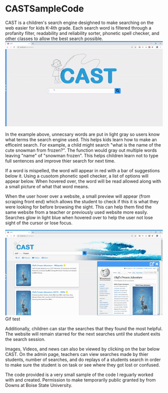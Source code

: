 # CASTSampleCode
CAST is a children's search engine desighned to make searching on the web easier for kids K-4th grade. Each search word is filtered through a profanity filter, readability and reliability sorter, phonetic spell checker, and other classes to allow the best search possible. 
![](Cast-Gif-Part1.gif)

In the example above, unnecsary words are put in light gray so users know what terms the search engine used. This helps kids learn how to make an efficeint search. For example, a child might search "what is the name of the cute snowman from frozen?". The function would gray out multiple words leaving "name" of "snowman frozen". This helps children learn not to type full sentences and improve thier search for next time.

If a word is mispelled, the word will appear in red with a bar of suggestions below it. Using a cusotom phonetic spell checker, a list of options will appear below. When hovered over, the word will be read allowed along with a small picture of what that word means. 

When the user hover over a website, a small preview will appear (from scraping front end) which allows the student to check if this it is what they were looking for before browsing the sight. This can help them find the same website from a teacher or previously used website more easily. Searches glow in light blue when hovered over to help the user not lose sight of the cursor or lose focus.

![](Cast-Gif-Part2.gif)
Gif test

Additionally, children can star the searches that they found the most helpful. The website will remain starred for the next searches until the student exits the search session. 

Images, Videos, and news can also be viewed by clicking on the bar below CAST. On the admin page, teachers can view searches made by thier students, number of searches, and do replays of a students search in order to make sure the student is on task or see where they got lost or confused. 

The code provided is a very small sample of the code I reguarly worked with and created. Permission to make temporarily public granted by from Downs at Boise State University. 


